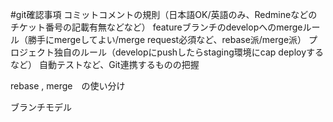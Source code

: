 #git確認事項
コミットコメントの規則（日本語OK/英語のみ、Redmineなどのチケット番号の記載有無などなど）
featureブランチのdevelopへのmergeルール（勝手にmergeしてよい/merge request必須など、rebase派/merge派）
プロジェクト独自のルール（developにpushしたらstaging環境にcap deployするなど）
自動テストなど、Git連携するものの把握



rebase , merge　の使い分け



ブランチモデル